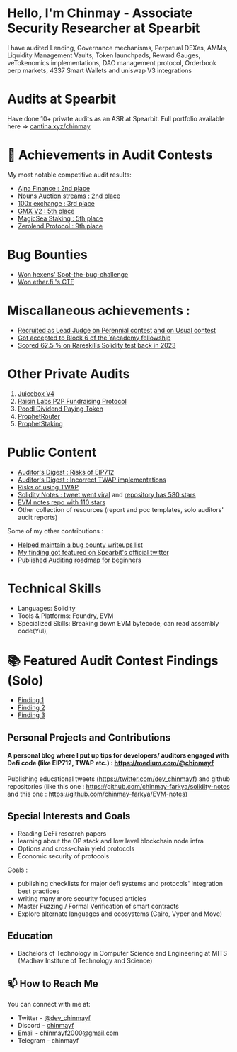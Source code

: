 # Hello, I'm Chinmay - Associate Security Researcher at Spearbit

I have audited Lending, Governance mechanisms, Perpetual DEXes, AMMs, Liquidity Management Vaults, Token launchpads, Reward Gauges, veTokenomics implementations, DAO management protocol, Orderbook perp markets, 4337 Smart Wallets and uniswap V3 integrations

# Audits at Spearbit
Have done 10+ private audits as an ASR at Spearbit. 
Full portfolio available here => [cantina.xyz/chinmay](https://cantina.xyz/u/chinmay/private-reviews)

# 🏅 Achievements in Audit Contests

My most notable competitive audit results:

- [Ajna Finance : 2nd place](https://audits.sherlock.xyz/contests/75/leaderboard)
- [Nouns Auction streams : 2nd place](https://audits.sherlock.xyz/contests/688/leaderboard)
- [100x exchange : 3rd place](https://audits.sherlock.xyz/contests/153/leaderboard)
- [GMX V2 : 5th place](https://audits.sherlock.xyz/contests/74/leaderboard)
- [MagicSea Staking : 5th place](https://audits.sherlock.xyz/contests/437/leaderboard)
- [Zerolend Protocol : 9th place](https://cantina.xyz/competitions/a83eaf73-9cbc-495f-8607-e55d4fdaf407/leaderboard)


# Bug Bounties

- [Won hexens' Spot-the-bug-challenge](https://x.com/hexensio/status/1651608267594899456)
- [Won ether.fi 's CTF](https://x.com/ether_fi/status/1822410320553685351)

# Miscallaneous achievements :

- [Recruited as Lead Judge on Perennial contest](https://audits.sherlock.xyz/contests/764?filter=questions) [and on Usual contest](https://audits.sherlock.xyz/contests/575?filter=questions)
- [Got accepted to Block 6 of the Yacademy fellowship](https://x.com/dev_chinmayf/status/1763212450143371430)
- [Scored 62.5 % on Rareskills Solidity test back in 2023](https://x.com/dev_chinmayf/status/1651617701670912001)


# Other Private Audits

1. [Juicebox V4](https://github.com/chinmay-farkya/Audits/blob/main/solo/juicebox-eth-audit-report-v4.pdf)
2. [Raisin Labs P2P Fundraising Protocol](https://github.com/chinmay-farkya/Audits/blob/main/solo/Raisin-p2p-fundraising.pdf)
3. [Poodl Dividend Paying Token](https://github.com/chinmay-farkya/Audits/blob/main/solo/poodltech-dividend-paying-token.md)
4. [ProphetRouter](https://github.com/chinmay-farkya/Audits/blob/main/solo/ProphetRouter.md)
5. [ProphetStaking](https://github.com/chinmay-farkya/Audits/blob/main/solo/prophetstaking.md)


# Public Content

- [Auditor's Digest : Risks of EIP712](https://medium.com/@chinmayf/auditors-digest-the-risks-of-eip712-5a0fc57e3837)
- [Auditor's Digest : Incorrect TWAP implementations](https://medium.com/@chinmayf/auditors-digest-incorrect-twap-implementations-05285636f21e)
- [Risks of using TWAP](https://medium.com/@chinmayf/so-you-want-to-use-twap-1f992f9d3819)
- [Solidity Notes : tweet went viral](https://x.com/dev_chinmayf/status/1650904150593478660) and [repository has 580 stars](https://github.com/chinmay-farkya/solidity-notes)
- [EVM notes repo with 110 stars](https://github.com/chinmay-farkya/EVM-notes)
- Other collection of resources (report and poc templates, solo auditors' audit reports)


Some of my other contributions :

- [Helped maintain a bug bounty writeups list](https://x.com/sayan_011/status/1666192348441882624)
- [My finding got featured on Spearbit's official twitter](https://x.com/SpearbitDAO/status/1863583957604044858)
- [Published Auditing roadmap for beginners](https://x.com/dev_chinmayf/status/1705226270051541101)



# Technical Skills
- Languages: Solidity
- Tools & Platforms: Foundry, EVM
- Specialized Skills: Breaking down EVM bytecode, can read assembly code(Yul), 


# 📚 Featured Audit Contest Findings (Solo)

- [Finding 1](https://audits.sherlock.xyz/contests/74/report#:~:text=properly.%0Apartially%20reviewed-,Issue%20M%2D6,-%3A%20An%20Oracle%20Signer)
- [Finding 2](https://audits.sherlock.xyz/contests/75/report#:~:text=Looks%20ok-,Issue%20M%2D5,-%3A%20Wrong%20Inflator%20used)
- [Finding 3](https://audits.sherlock.xyz/contests/75/report#:~:text=s%20htp%20calculation.-,Issue%20M%2D6,-%3A%20KickerActions%20uses%20wrong)



## Personal Projects and Contributions
#### A personal blog where I put up tips for developers/ auditors engaged with Defi code (like EIP712, TWAP etc.) : https://medium.com/@chinmayf

Publishing educational tweets (https://twitter.com/dev_chinmayf) and github repositories (like this one : https://github.com/chinmay-farkya/solidity-notes   and this one : https://github.com/chinmay-farkya/EVM-notes)

## Special Interests and Goals
- Reading DeFi research papers
- learning about the OP stack and low level blockchain node infra
- Options and cross-chain yield protocols
- Economic security of protocols

Goals :
- publishing checklists for major defi systems and protocols' integration best practices
- writing many more security focused articles
- Master Fuzzing / Formal Verification of smart contracts
- Explore alternate languages and ecosystems (Cairo, Vyper and Move)


## Education
- Bachelors of Technology in Computer Science and Engineering at MITS (Madhav Institute of Technology and Science)


## 📫 How to Reach Me

You can connect with me at:

- Twitter - [@dev_chinmayf](https://twitter.com/dev_chinmayf)
- Discord - [chinmayf](https://discordapp.com/users/732959289139789875)
- Email   - [chinmayf2000@gmail.com](mailto:chinmayf2000@gmail.com)
- Telegram - chinmayf


